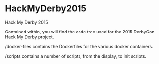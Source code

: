 # HackMyDerby2015
Hack My Derby 2015


Contained within, you will find the code tree used for the 2015 DerbyCon Hack My Derby project.  

/docker-files contains the Dockerfiles for the various docker containers. 

/scripts contains a number of scripts, from the display, to init scripts. 
